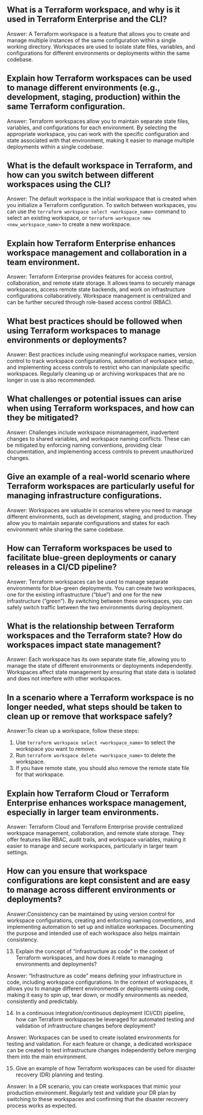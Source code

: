 ## What is a Terraform workspace, and why is it used in Terraform Enterprise and the CLI?

Answer: A Terraform workspace is a feature that allows you to create and manage multiple instances of the same configuration within a single working directory. Workspaces are used to isolate state files, variables, and configurations for different environments or deployments within the same codebase.

## Explain how Terraform workspaces can be used to manage different environments (e.g., development, staging, production) within the same Terraform configuration.

Answer: Terraform workspaces allow you to maintain separate state files, variables, and configurations for each environment. By selecting the appropriate workspace, you can work with the specific configuration and state associated with that environment, making it easier to manage multiple deployments within a single codebase.

## What is the default workspace in Terraform, and how can you switch between different workspaces using the CLI?

Answer: The default workspace is the initial workspace that is created when you initialize a Terraform configuration. To switch between workspaces, you can use the `terraform workspace select <workspace_name>` command to select an existing workspace, or `terraform workspace new <new_workspace_name>` to create a new workspace.

 ## Explain how Terraform Enterprise enhances workspace management and collaboration in a team environment.

Answer: Terraform Enterprise provides features for access control, collaboration, and remote state storage. It allows teams to securely manage workspaces, access remote state backends, and work on infrastructure configurations collaboratively. Workspace management is centralized and can be further secured through role-based access control (RBAC).

## What best practices should be followed when using Terraform workspaces to manage environments or deployments?

Answer: Best practices include using meaningful workspace names, version control to track workspace configurations, automation of workspace setup, and implementing access controls to restrict who can manipulate specific workspaces. Regularly cleaning up or archiving workspaces that are no longer in use is also recommended.

## What challenges or potential issues can arise when using Terraform workspaces, and how can they be mitigated?

Answer: Challenges include workspace mismanagement, inadvertent changes to shared variables, and workspace naming conflicts. These can be mitigated by enforcing naming conventions, providing clear documentation, and implementing access controls to prevent unauthorized changes.

## Give an example of a real-world scenario where Terraform workspaces are particularly useful for managing infrastructure configurations.

Answer: Workspaces are valuable in scenarios where you need to manage different environments, such as development, staging, and production. They allow you to maintain separate configurations and states for each environment while sharing the same codebase.

## How can Terraform workspaces be used to facilitate blue-green deployments or canary releases in a CI/CD pipeline?

Answer: Terraform workspaces can be used to manage separate environments for blue-green deployments. You can create two workspaces, one for the existing infrastructure (“blue”) and one for the new infrastructure (“green”). By switching between these workspaces, you can safely switch traffic between the two environments during deployment.

## What is the relationship between Terraform workspaces and the Terraform state? How do workspaces impact state management?

Answer: Each workspace has its own separate state file, allowing you to manage the state of different environments or deployments independently. Workspaces affect state management by ensuring that state data is isolated and does not interfere with other workspaces.

## In a scenario where a Terraform workspace is no longer needed, what steps should be taken to clean up or remove that workspace safely?

Answer:To clean up a workspace, follow these steps:

1. Use `terraform workspace select <workspace_name>` to select the workspace you want to remove.
2. Run `terraform workspace delete <workspace_name>` to delete the workspace.
3. If you have remote state, you should also remove the remote state file for that workspace.

## Explain how Terraform Cloud or Terraform Enterprise enhances workspace management, especially in larger team environments.

Answer: Terraform Cloud and Terraform Enterprise provide centralized workspace management, collaboration, and remote state storage. They offer features like RBAC, audit trails, and workspace variables, making it easier to manage and secure workspaces, particularly in larger team settings.

## How can you ensure that workspace configurations are kept consistent and are easy to manage across different environments or deployments?

Answer:Consistency can be maintained by using version control for workspace configurations, creating and enforcing naming conventions, and implementing automation to set up and initialize workspaces. Documenting the purpose and intended use of each workspace also helps maintain consistency.

13. Explain the concept of “infrastructure as code” in the context of Terraform workspaces, and how does it relate to managing environments and deployments?

Answer: “Infrastructure as code” means defining your infrastructure in code, including workspace configurations. In the context of workspaces, it allows you to manage different environments or deployments using code, making it easy to spin up, tear down, or modify environments as needed, consistently and predictably.

14. In a continuous integration/continuous deployment (CI/CD) pipeline, how can Terraform workspaces be leveraged for automated testing and validation of infrastructure changes before deployment?

Answer: Workspaces can be used to create isolated environments for testing and validation. For each feature or change, a dedicated workspace can be created to test infrastructure changes independently before merging them into the main environment.

15. Give an example of how Terraform workspaces can be used for disaster recovery (DR) planning and testing.

Answer: In a DR scenario, you can create workspaces that mimic your production environment. Regularly test and validate your DR plan by switching to these workspaces and confirming that the disaster recovery process works as expected.



